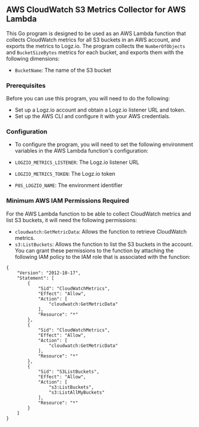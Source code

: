 ## AWS CloudWatch S3 Metrics Collector for AWS Lambda
This Go program is designed to be used as an AWS Lambda function that collects CloudWatch metrics for all S3 buckets in an AWS account, and exports the metrics to Logz.io. The program collects the `NumberOfObjects` and `BucketSizeBytes` metrics for each bucket, and exports them with the following dimensions:

- `BucketName`: The name of the S3 bucket

### Prerequisites
Before you can use this program, you will need to do the following:

- Set up a Logz.io account and obtain a Logz.io listener URL and token.
- Set up the AWS CLI and configure it with your AWS credentials.

### Configuration
- To configure the program, you will need to set the following environment variables in the AWS Lambda function's configuration:

- `LOGZIO_METRICS_LISTENER`: The Logz.io listener URL
- `LOGZIO_METRICS_TOKEN`: The Logz.io token
- `P8S_LOGZIO_NAME`: The environment identifier

### Minimum AWS IAM Permissions Required
For the AWS Lambda function to be able to collect CloudWatch metrics and list S3 buckets, it will need the following permissions:

- `cloudwatch:GetMetricData`: Allows the function to retrieve CloudWatch metrics.
- `s3:ListBuckets`: Allows the function to list the S3 buckets in the account.
You can grant these permissions to the function by attaching the following IAM policy to the IAM role that is associated with the function:

```shell
{
    "Version": "2012-10-17",
    "Statement": [
        {
            "Sid": "CloudWatchMetrics",
            "Effect": "Allow",
            "Action": [
                "cloudwatch:GetMetricData"
            ],
            "Resource": "*"
        },
        {
            "Sid": "CloudWatchMetrics",
            "Effect": "Allow",
            "Action": [
                "cloudwatch:GetMetricData"
            ],
            "Resource": "*"
        },
        {
            "Sid": "S3ListBuckets",
            "Effect": "Allow",
            "Action": [
                "s3:ListBuckets",
                "s3:ListAllMyBuckets"
            ],
            "Resource": "*"
        }
    ]
}
```
